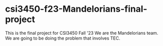 # csi3450-f23-Mandelorians-final-project

This is the final project for CSI3450 Fall '23
We are the Mandelorians team.
We are going to be doing the problem that involves TEC.
